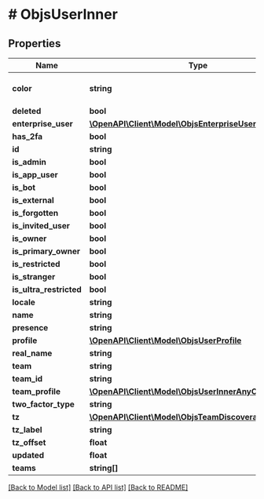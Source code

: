 # # ObjsUserInner

## Properties

Name | Type | Description | Notes
------------ | ------------- | ------------- | -------------
**color** | **string** | refercing to bug: https://jira.tinyspeck.com/browse/EVALUE-1559 | [optional]
**deleted** | **bool** |  | [optional]
**enterprise_user** | [**\OpenAPI\Client\Model\ObjsEnterpriseUser**](ObjsEnterpriseUser.md) |  | [optional]
**has_2fa** | **bool** |  | [optional]
**id** | **string** |  |
**is_admin** | **bool** |  | [optional]
**is_app_user** | **bool** |  |
**is_bot** | **bool** |  |
**is_external** | **bool** |  | [optional]
**is_forgotten** | **bool** |  | [optional]
**is_invited_user** | **bool** |  | [optional]
**is_owner** | **bool** |  | [optional]
**is_primary_owner** | **bool** |  | [optional]
**is_restricted** | **bool** |  | [optional]
**is_stranger** | **bool** |  | [optional]
**is_ultra_restricted** | **bool** |  | [optional]
**locale** | **string** |  | [optional]
**name** | **string** |  |
**presence** | **string** |  | [optional]
**profile** | [**\OpenAPI\Client\Model\ObjsUserProfile**](ObjsUserProfile.md) |  |
**real_name** | **string** |  | [optional]
**team** | **string** |  | [optional]
**team_id** | **string** |  | [optional]
**team_profile** | [**\OpenAPI\Client\Model\ObjsUserInnerAnyOfTeamProfile**](ObjsUserInnerAnyOfTeamProfile.md) |  | [optional]
**two_factor_type** | **string** |  | [optional]
**tz** | [**\OpenAPI\Client\Model\ObjsTeamDiscoverableInner[]**](ObjsTeamDiscoverableInner.md) |  | [optional]
**tz_label** | **string** |  | [optional]
**tz_offset** | **float** |  | [optional]
**updated** | **float** |  |
**teams** | **string[]** |  | [optional]

[[Back to Model list]](../../README.md#models) [[Back to API list]](../../README.md#endpoints) [[Back to README]](../../README.md)
